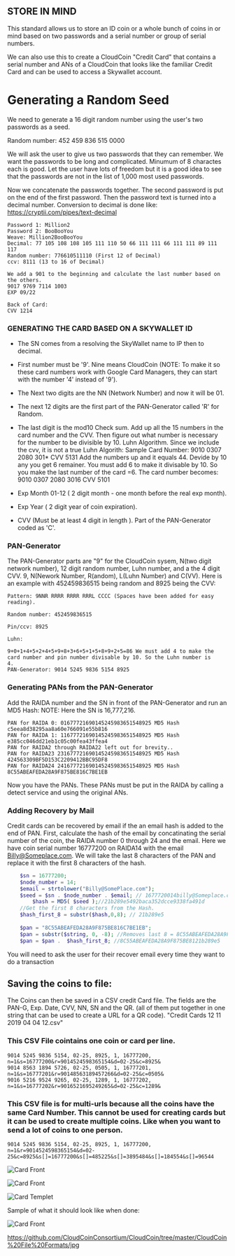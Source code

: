 
## STORE IN MIND

This standard allows us to store an ID coin or a whole bunch of coins in or mind based on two passwords and a serial number or group of serial numbers. 

We can also use this to create a CloudCoin "Credit Card" that contains a serial number and ANs of
a CloudCoin that looks like the familiar Credit Card and can be used to access a Skywallet account. 

# Generating a Random Seed

We need to generate a 16 digit random number using the user's two passwords as a seed. 

Random number: 452 459 836 515 0000

We will ask the user to give us two passwords that they can remember. We want the passwords to be long and complicated. Minumum of 8 charactes each is good. Let the user have lots of freedom but it is a good idea to see that the passwords are not in the list of 1,000 most used passwords. 

Now we concatenate the passwords together. The second password is put on the end of the first password. Then the password text is turned into a decimal number. Conversion to  decimal is done like: https://cryptii.com/pipes/text-decimal


```
Password 1: Million2
Password 2: BooBooYou
Weave: Million2BooBooYou
Decimal: 77 105 108 108 105 111 110 50 66 111 111 66 111 111 89 111 117
Random number: 776610511110 (First 12 of Decimal)
ccv: 8111 (13 to 16 of Decimal)

We add a 901 to the beginning and calculate the last number based on the others. 
9017 9769 7114 1003
EXP 09/22

Back of Card:
CVV 1214

```





### GENERATING THE CARD BASED ON A SKYWALLET ID

* The SN comes from a resolving the SkyWallet name to IP then to decimal. 

* First number must be '9'. Nine means CloudCoin (NOTE: To make it so these card numbers work with Google Card Managers, they can start with the number '4' instead of '9'). 

* The Next two digits are the NN (Network Number) and now it will be 01. 

* The next 12 digits are the first part of the PAN-Generator called 'R' for Random. 

* The last digit is the mod10 Check sum. Add up all the 15 numbers in the card number and the CVV. Then figure out what number is necessary for the number to be divisible by 10. Luhn Algorithm. Since we include the cvv, it is not a true Luhn Algorith:
Sample Card Number: 9010 0307 2080 301*  CVV 5131
Add the numbers up and it equals 44. Devide by 10 any you get 6 remainer. You must add 6 to make it divisable by 10. So you make the last number of the card =6. The card number becomes: 9010 0307 2080 3016 CVV 5101

* Exp Month 01-12 ( 2 digit month - one month before the real exp month).

* Exp Year ( 2 digit year of coin expiration).

* CVV (Must be at least 4 digit in length ). Part of the PAN-Generator coded as 'C'. 

### PAN-Generator 
The PAN-Generator parts are "9" for the CloudCoin sysem, N(two digit network number), 12 digit random number, Luhn number, and a the 4 digit CVV. 9, N(Nework Number, R(andom), L(Luhn Number) and C(VV). 
Here is an example with 452459836515 being random and 8925 being the CVV:
```
Pattern: 9NNR RRRR RRRR RRRL CCCC (Spaces have been added for easy reading).

Random number: 452459836515 

Pin/ccv: 8925

Luhn:

9+0+1+4+5+2+4+5+9+8+3+6+5+1+5+8+9+2+5=86 We must add 4 to make the card number and pin number divisable by 10. So the Luhn number is 
4. 
PAN-Generator: 9014 5245 9836 5154 8925
```
### Generating PANs from the PAN-Generator
Add the RAIDA number and the SN in front of the PAN-Generator and run an MD5 Hash:
NOTE: Here the SN is 16,777,216.
```
PAN for RAIDA 0: 01677721690145245983651548925 MD5 Hash c5eea8d38295aa8a60e766091e55b816
PAN for RAIDA 1: 11677721690145245983651548925 MD5 Hash e385cc046dd21eb1c05c00fea43ffea4
PAN for RAIDA2 through RAIDA22 left out for brevity..
PAN for RAIDA23 231677721690145245983651548925 MD5 Hash 424563309BF5D153C2209412BBC95DF8
PAN for RAIDA24 241677721690145245983651548925 MD5 Hash  8C55ABEAFEDA28A9F875BE816C7BE1EB
```
Now you have the PANs. These PANs must be put in the RAIDA by calling a detect service and using the original ANs. 

### Adding Recovery by Mail
Credit cards can be recovered by email if the an email hash is added to the end of PAN. 
First, calculate the hash of the email by concatinating the serial number of the coin, the RAIDA number 0 through 24 and the email. 
Here we have coin serial number 16777200 on RAIDA14 with the email Billy@Someplace.com. 
We will take the last 8 characters of the PAN and replace it with the first 8 characters of the hash. 
```php
    $sn = 16777200;
    $node_number = 14;
    $email = strtolower("Billy@SomePlace.com");
    $seed = $sn . $node_number . $email; // 1677720014billy@Someplace.com
		$hash = MD5( $seed );//21b289e5492baca352dcce9338fa491d
    //Get the first 8 characters from the Hash. 
    $hash_first_8 = substr($hash,0,8); // 21b289e5
    
    $pan = "8C55ABEAFEDA28A9F875BE816C7BE1EB";
    $pan = substr($string, 0, -8); //Removes last 8 = 8C55ABEAFEDA28A9F875BE81
    $pan = $pan .  $hash_first_8; //8C55ABEAFEDA28A9F875BE8121b289e5
```
You will need to ask the user for their recover email every time they want to do a transaction


## Saving the coins to file:
The Coins can then be saved in a CSV credit Card file. The fields are the PAN-G, Exp. Date, CVV, NN, SN and the QR. (all of them put together in one string that can be used to create a URL for a QR code).
"Credit Cards 12 11 2019 04 04 12.csv"


### This CSV File cointains one coin or card per line.
```
9014 5245 9836 5154, 02-25, 8925, 1, 16777200, n=1&s=16777200&r=9014524598365154&d=02-25&c=8925& 
9014 8563 1894 5726, 02-25, 0505, 1, 16777201, n=1&s=16777201&r=90148563189457266&d=02-25&c=0505& 
9016 5216 9524 9265, 02-25, 1289, 1, 16777202, n=1&s=16777202&r=9016521695249265&d=02-25&c=1289& 
```

### This CSV file is for multi-urls because all the coins have the same Card Number. This cannot be used for creating cards but it can be used to create multiple coins. Like when you want to send a lot of coins to one person. 

```
9014 5245 9836 5154, 02-25, 8925, 1, 16777200, n=1&r=9014524598365154&d=02-25&c=8925&s[]=16777200&s[]=485225&s[]=3895484&s[]=184554&s[]=96544

```


![Card Front](card-front.png)


![Card Front](card-back.png)

![Card Templet](card.png)


Sample of what it should look like when done: 

![Card Front](card.jpg)

https://github.com/CloudCoinConsortium/CloudCoin/tree/master/CloudCoin%20File%20Formats/jpg






